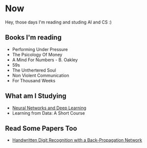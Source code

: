 # Now
Hey, those days I'm reading and studing AI and CS :)

## Books I'm reading

- Performing Under Pressure
- The Psicology Of Money
- A Mind For Numbers - B. Oakley
- 59s
- The Unthertered Soul
- Non Violent Communication
- For Thousand Weeks

## What am I Studying

- [Neural Networks and Deep Learning](http://neuralnetworksanddeeplearning.com/chap2.html)
- Learning from Data: A Short Course

## Read Some Papers Too

- [Handwritten Digit Recognition with a Back-Propagation Network](https://proceedings.neurips.cc/paper/1989/file/53c3bce66e43be4f209556518c2fcb54-Paper.pdf)
